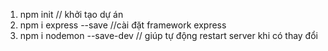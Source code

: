 1. npm init // khởi tạo dự án
2. npm i express --save //cài đặt framework express
3. npm i nodemon --save-dev // giúp tự động restart server khi có thay đổi